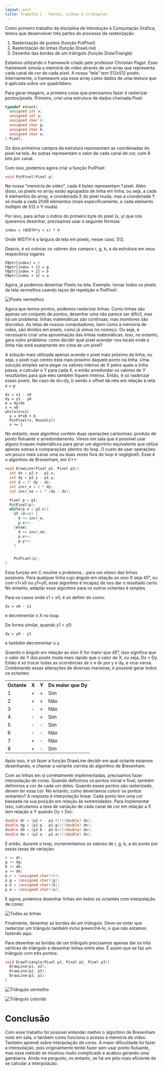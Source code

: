 ```yaml
---
layout: post
title: Trabalho 1 - Pontos, Linhas e triângulos
---
```


  Como primeiro trabalho da disciplina de Introdução à Computação Gráfica, temos que desenvolver três partes do processo de rasterização:

1. Rasterização de pontos (função PutPixel)
2. Rasterização de linhas (função DrawLine)
3. Desenho das bordas de um triângulo (função DrawTriangle)
<!--more-->

  Estamos utilizando o framework criado pelo professor Christian Pagot. Esse framework simula a memória de vídeo através de um array que representa cada canal de cor de cada pixel. A nossa "tela" tem 512x512 pixels. Internamente, o framework usa esse array como dados de uma textura que é aplicada sobre um quadrilátero.

  Para gerar imagens, a primeira coisa que precisamos fazer é rasterizar pontos/pixels. Primeiro, criei uma estrutura de dados chamada Pixel:
  
  ```C++
  typedef struct{
    unsigned int x;
    unsigned int y;
    unsigned char r;
    unsigned char g;
    unsigned char b;
    unsigned char a;
  } Pixel;
  ```
  Os dois primeiros campos da estrutura representam as coordenadas do pixel na tela. As outras representam o valor de cada canal de cor, com 8 bits por canal.
  
  Com isso, podemos agora criar a função PutPixel:
  
  ```C++
  void PutPixel(Pixel p)
  ```
  
  Na nossa "memória de vídeo", cada 4 bytes representam 1 pixel. Além disso, os pixels no array estão agrupados de linha em linha, ou seja, a cada 4 elementos do array, a coordenada X do pixel muda, mas a coordenada Y só muda a cada 2048 elementos (mais especificamente, a cada elemento múltiplo de 512 o Y muda).
  
  Por isso, para achar o índice do primeiro byte do pixel (x, y) que nós queremos desenhar, precisamos usar a seguinte fórmula:
  
  ```
  index = (WIDTH*y + x) * 4
  ```
  
  Onde WIDTH é a largura da tela em pixels, nesse caso, 512.
  
  Depois, é só colocar os valores dos campos r, g, b, a da estrutura em seus respectivos lugares
  
  ```
  FBptr[index] = r
  FBptr[index + 1] = g
  FBptr[index + 2] = b
  FBptr[index + 3] = a
  ```

  Agora, já podemos desenhar Pixels na tela. Exemplo: tornar todos os pixels da tela vermelhos usando laços de repetição e PutPixel:
  
  ![Pixels vermelhos](https://raw.githubusercontent.com/SanctusImmortalis/CGTrabalhos/master/docs/assets/2.png)


  Agora que temos pontos, podemos rasterizar linhas. Como linhas são apenas um conjunto de pontos, desenhar uma não parece ser difícil, mas há um problema: linhas matemáticas são contínuas, mas monitores são discretos. As telas de nossos computadores, bem como a memória de vídeo, são dividos em pixels, como já vimos no começo. Ou seja, é necessário criar uma aproximação das linhas matemáticas. Isso, no entanto, gera outro problema: como decidir qual pixel acender nos locais onde a linha não está exatamente em cima de um pixel?
  
  A solução mais utilizada apenas acende o pixel mais próximo da linha, ou seja, o pixel cujo centro está mais próximo daquele ponto na linha. Uma solução simples seria pegar os valores inteiros de X pelos quais a linha passa, e calcular o Y para cada X, e então arredondar os valores de Y resultantes para que eles também fiquem inteiros. Então, é só rasterizar esses pixels. No caso de dx>dy, b sendo o offset da reta em relação à reta x = y: 
  
  ```
  dx = x1 - x0
  dy = y1 - y0
  m = dy/dx
  x = x0
  while(x<x1)
    y = m*x0 + b
    PutPixel(x, Round(y))
    x += 1
  ```
  
  No entanto, esse algoritmo contém duas operações caríssimas: produto de ponto flutuante e arredondamento. Vimos em sala que é possível usar alguns truques matemáticos para gerar um algoritmo equivalente que utiliza apenas somas e comparações (dentro do loop. O custo de usar operações um pouco mais caras uma ou duas vezes fora do loop é negligível). Esse é o algoritmo de Bresenham, em C++:
  
  ```C++
  void DrawLine(Pixel p1, Pixel p2){
    int dx = p2.x - p1.x;
    int dy = p2.y - p1.y;
    int d = 2* dy - dx;
    int incr_e = 2 * dy;
    int incr_ne = 2 * (dy - dx);

    Pixel p = p1;
    PutPixel(p);
    while(p.x < p2.x){
      if (d<=0) {
        d += incr_e;
        p.x++;
      }else{
        d += incr_ne;
        p.x++;
        p.y++;
      }


      PutPixel(p);
  }
  ```
  
  Essa função em C resolve o problema... para um oitavo das linhas possíveis. Para qualquer linha cujo ângulo em relação ao eixo X seja 45°, ou com x1<x0 ou y1<y0, esse algoritmo é incapaz de nos dar o resultado certo. No entanto, adaptar esse algoritmo para os outros octantes é simples.
  
  Para os casos onde x1 < x0, é só definir dx como:
  ```
  dx = x0 - x1
  ```
  e decrementar o X no loop.
  
  De forma similar, quando y1 < y0:
  ```
  dy = y0 - y1
  ```
  e também decrementar o y.
  
  Quando o ângulo em relação ao eixo X for maior que 45°, isso significa que o valor de Y dos pixels muda mais rápido que o valor de X, ou seja, Dx < Dy. Então é só trocar todas as ocorrências de x e dx por y e dy, e vice-versa. Combinando essas alterações de diversas maneiras, é possível gerar todos os octantes:
  
<table style="width:100%">
  <tr>
    <th>Octante</th>
    <th>X</th>
    <th>Y</th>
    <th>Dx maior que Dy</th>
  </tr>
  <tr>
    <td>1</td>
    <td>+</td>
    <td>+</td>
    <td>Sim</td>
  </tr>
  <tr>
    <td>2</td>
    <td>+</td>
    <td>+</td>
    <td>Não</td>
  </tr>
  <tr>
    <td>3</td>
    <td>-</td>
    <td>+</td>
    <td>Não</td>
  </tr>
  <tr>
    <td>4</td>
    <td>-</td>
    <td>+</td>
    <td>Sim</td>
  </tr>
  <tr>
    <td>5</td>
    <td>-</td>
    <td>-</td>
    <td>Sim</td>
  </tr>
  <tr>
    <td>6</td>
    <td>-</td>
    <td>-</td>
    <td>Não</td>
  </tr>
  <tr>
    <td>7</td>
    <td>+</td>
    <td>-</td>
    <td>Não</td>
  </tr>
  <tr>
    <td>8</td>
    <td>+</td>
    <td>-</td>
    <td>Sim</td>
  </tr>
</table>

  Após isso, é só fazer a função DrawLine decidir em qual octante estamos desenhando, e chamar a variante correta do algoritmo de Bresenham.
  
  Com as linhas em si corretamente implementadas, precisamos fazer interpolação de cores. Quando definimos os pontos inicial e final, também definimos a cor de cada um deles. Quando esses pontos são rasterizado, devem ter essa cor. No entanto, como deveriamos colorir os pontos restantes? A resposta é interpolação linear. Cada ponto tem uma cor baseada na sua posição em relação às extremidades. Para implementar isso, calculamos a taxa de variação de cada canal de cor em relação a X (em relação a Y quando Dy > Dx):
  
  ```C++
  double dr = (p2.r - p1.r)/((double) dx);
  double dg = (p2.g - p1.g)/((double) dx);
  double db = (p2.b - p1.b)/((double) dx);
  double da = (p2.a - p1.a)/((double) dx);
  ```
  E então, durante o loop, incrementamos os valores de r, g, b, a do ponto por essas taxas de variação:
  
  ```C++
  r += dr;
  g += dg;
  b += db;
  a += da;
  p.r = (unsigned char)(r);
  p.g = (unsigned char)(g);
  p.b = (unsigned char)(b);
  p.a = (unsigned char)(a);
  ```
  
  E agora, podemos desenhar linhas em todos os octantes com interpolação de cores:
  
  ![Todas as linhas](https://raw.githubusercontent.com/SanctusImmortalis/CGTrabalhos/master/docs/assets/17.png)
  
  Finalmente, desenhar as bordas de um triângulo. Deve-se notar que rasterizar um triângulo também inclui preenchê-lo, o que não estamos fazendo aqui.
  
  Para desenhar as bordas de um triângulo precisamos apenas dar os três vértices do triângulo e desenhar linhas entre eles. É assim que se faz um triângulo com três pontos:
  
  ```C++
  void DrawTriangle(Pixel p1, Pixel p2, Pixel p3){
    DrawLine(p1, p2);
    DrawLine(p2, p3);
    DrawLine(p3, p1);
  }
  ```
  
  ![Triângulo vermelho](https://raw.githubusercontent.com/SanctusImmortalis/CGTrabalhos/master/docs/assets/13.png)
  
  ![Triângulo colorido](https://raw.githubusercontent.com/SanctusImmortalis/CGTrabalhos/master/docs/assets/15.png)
  
# Conclusão

  Com esse trabalho foi possível entender melhor o algoritmo de Bresenham visto em sala, e também como funciona o acesso à memória de vídeo. Também aprendi sobre interpolação de cores. A maior dificuldade foi fazer a interpolação, pois originalmente tentei fazer sem usar ponto flutuante, mas esse método se mostrou muito complicado e acabou gerando uma gambiarra. Ainda me pergunto, no entanto, se há um jeito mais eficiente de se calcular a interpolação.
